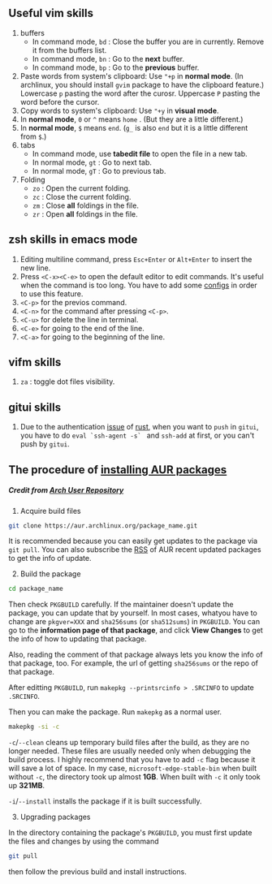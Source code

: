 ## Useful vim skills

1. buffers
    - In command mode, `bd` : Close the buffer you are in currently. Remove it from the buffers list.
    - In command mode, `bn` : Go to the **next** buffer.
    - In command mode, `bp` : Go to the **previous** buffer.
2. Paste words from system's clipboard: Use `"+p` in **normal mode**. (In archlinux, you should install `gvim` package to have the clipboard feature.) Lowercase `p` pasting the word after the curosr. Uppercase `P` pasting the word before the cursor.
3. Copy words to system's clipboard: Use `"+y` in **visual mode**.
4. In **normal mode**, `0` or `^` means `home` . (But they are a little different.)
5. In **normal mode**, `$` means `end`. (`g_` is also `end` but it is a little different from `$`.)
6. tabs 
    - In command mode, use **tabedit file** to open the file in a new tab.
    - In normal mode, `gt` : Go to next tab.
    - In normal mode, `gT` : Go to previous tab.
7. Folding
    - `zo` : Open the current folding.
    - `zc` : Close the current folding.
    - `zm` : Close **all** foldings in the file.
    - `zr` : Open **all** foldings in the file.

## zsh skills in emacs mode

1. Editing multiline command, press `Esc+Enter` or `Alt+Enter` to insert the new line.
2. Press `<C-x><C-e>` to open the default editor to edit commands. It's useful when the command is too long. You have to add some [configs][] in order to use this feature.
3. `<C-p>` for the previos command.
4. `<C-n>` for the command after pressing `<C-p>`.
5. `<C-u>` for delete the line in terminal.
6. `<C-e>` for going to the end of the line.
7. `<C-a>` for going to the beginning of the line.

[configs]: https://github.com/tkuwill/willdezenbookArch_dotfiles/blob/master/.config/.zshrc#L111

## vifm skills

1. `za` : toggle dot files visibility.
 
## gitui skills
1. Due to the authentication [issue][] of [rust][], when you want to `push` in `gitui`, you have to do ```eval `ssh-agent -s` ``` and `ssh-add` at first, or you can't push by `gitui`.

[issue]: https://bbs.archlinux.org/viewtopic.php?id=270560
[rust]: https://sathia27.github.io/posts/2021/08/19/rust-cargo-resolve-authentication-issue.html

## The procedure of [installing AUR packages][] 
##### Credit from [Arch User Repository][]

1. Acquire build files 
```bash
git clone https://aur.archlinux.org/package_name.git
```
It is recommended because you can easily get updates to the package via `git pull`. You can also subscribe the [RSS][] of AUR recent updated packages to get the info of update.

2. Build the package
```bash
cd package_name
```
Then check `PKGBUILD` carefully. If the maintainer doesn't update the package, you can update that by yourself. In most cases, whatyou have to change are `pkgver=XXX` and `sha256sums` (or `sha512sums`) in `PKGBUILD`. You can go to the **information page of that package**, and click **View Changes** to get the info of how to updating that package.

Also, reading the comment of that package always lets you know the info of that package, too. For example, the url of getting `sha256sums` or the repo of that package.

After editting `PKGBUILD`, run `makepkg --printsrcinfo > .SRCINFO` to update `.SRCINFO`.

Then you can make the package. Run `makepkg` as a normal user.
```bash
makepkg -si -c
```
`-c`/`--clean` cleans up temporary build files after the build, as they are no longer needed. These files are usually needed only when debugging the build process. I highly recommend that you have to add `-c` flag because it will save a lot of space. In my case, `microsoft-edge-stable-bin` when built without `-c`, the directory took up almost **1GB**. When built with `-c` it only took up **321MB**.

`-i`/`--install` installs the package if it is built successfully. 

3. Upgrading packages

In the directory containing the package's `PKGBUILD`, you must first update the files and changes by using the command
```bash
git pull
```
then follow the previous build and install instructions.

[installing AUR packages]: https://wiki.archlinux.org/title/Arch_User_Repository#Acquire_build_files
[RSS]: https://aur.archlinux.org/rss/modified
[Arch User Repository]: https://wiki.archlinux.org/title/Arch_User_Repository
